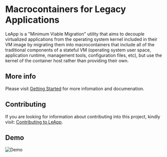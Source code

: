 # Macrocontainers for Legacy Applications

LeApp is a "Minimum Viable Migration" utility that aims to
decouple virtualized applications from the operating system
kernel included in their VM image by migrating them into
macrocontainers that include all of the traditional components
of a stateful VM (operating system user space, application
runtime, management tools, configuration files, etc), but
use the kernel of the container host rather than providing
their own.

## More info
Please visit [Getting Started](http://leapp.readthedocs.io/en/latest/getstarted.html) 
for more infomation and documenation.

## Contributing
If you are looking for information about contributing into this project, kindly 
visit: [Contributing to LeApp](http://leapp.readthedocs.io/en/latest/contributing.html).


## Demo
![Demo](http://i.imgur.com/LwrIrM5.gif)
